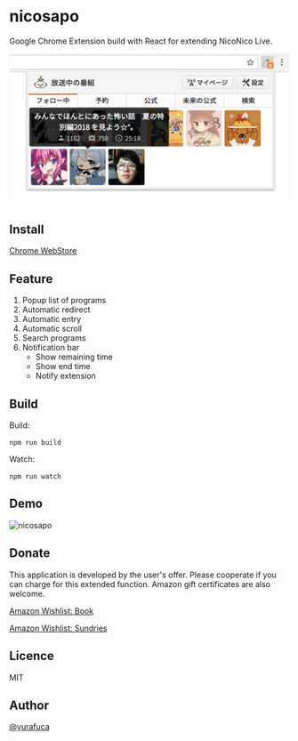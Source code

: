 # nicosapo

Google Chrome Extension build with React for extending NicoNico Live.

<img alt="nicosapo" src="./src/images/popup.png" width='543px'>

## Install

[Chrome WebStore](https://chrome.google.com/webstore/detail/%E3%83%8B%E3%82%B3%E7%94%9F%E3%83%81%E3%82%A7%E3%83%83%E3%82%AB%E3%83%BC/kfnogdokhemdbbclknmmjpcnmjmpjknc)

## Feature

1. Popup list of programs
1. Automatic redirect
1. Automatic entry
1. Automatic scroll
1. Search programs
1. Notification bar
    * Show remaining time
    * Show end time
    * Notify extension

## Build

Build:

```
npm run build
```

Watch:

```
npm run watch
```

## Demo

<img alt="nicosapo" src="./src/video/demo.gif" width='684px'>

## Donate

This application is developed by the user's offer. Please cooperate if you can charge for this extended function. Amazon gift certificates are also welcome.

<a href="http://amzn.asia/7MmmuAz" target="_blank">Amazon Wishlist: Book</a>

<a href="http://amzn.asia/38NVAwa" target="_blank">Amazon Wishlist: Sundries</a>

## Licence

MIT

## Author

<a href="https://twitter.com/yurafuca" target="_blank">@yurafuca</a>